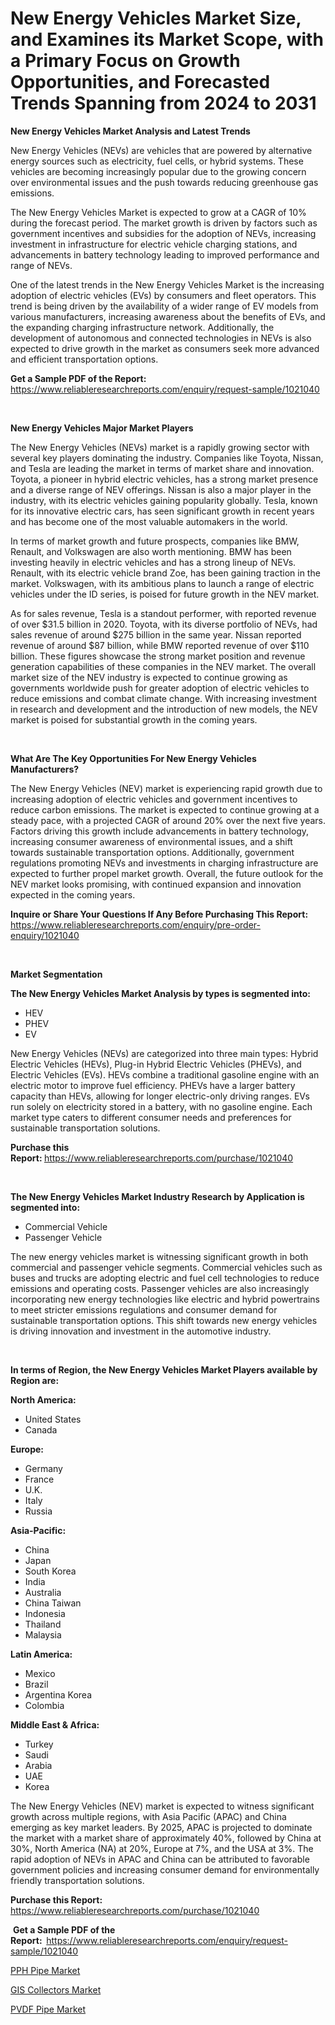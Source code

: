 <p><h1>New Energy Vehicles Market Size, and Examines its Market Scope, with a Primary Focus on Growth Opportunities, and Forecasted Trends Spanning from 2024 to 2031</h1></p><p><strong>New Energy Vehicles Market Analysis and Latest Trends</strong></p>
<p><p>New Energy Vehicles (NEVs) are vehicles that are powered by alternative energy sources such as electricity, fuel cells, or hybrid systems. These vehicles are becoming increasingly popular due to the growing concern over environmental issues and the push towards reducing greenhouse gas emissions.</p><p>The New Energy Vehicles Market is expected to grow at a CAGR of 10% during the forecast period. The market growth is driven by factors such as government incentives and subsidies for the adoption of NEVs, increasing investment in infrastructure for electric vehicle charging stations, and advancements in battery technology leading to improved performance and range of NEVs.</p><p>One of the latest trends in the New Energy Vehicles Market is the increasing adoption of electric vehicles (EVs) by consumers and fleet operators. This trend is being driven by the availability of a wider range of EV models from various manufacturers, increasing awareness about the benefits of EVs, and the expanding charging infrastructure network. Additionally, the development of autonomous and connected technologies in NEVs is also expected to drive growth in the market as consumers seek more advanced and efficient transportation options.</p></p>
<p><strong>Get a Sample PDF of the Report:&nbsp;</strong> <a href="https://www.reliableresearchreports.com/enquiry/request-sample/1021040">https://www.reliableresearchreports.com/enquiry/request-sample/1021040</a></p>
<p>&nbsp;</p>
<p><strong>New Energy Vehicles Major Market Players</strong></p>
<p><p>The New Energy Vehicles (NEVs) market is a rapidly growing sector with several key players dominating the industry. Companies like Toyota, Nissan, and Tesla are leading the market in terms of market share and innovation. Toyota, a pioneer in hybrid electric vehicles, has a strong market presence and a diverse range of NEV offerings. Nissan is also a major player in the industry, with its electric vehicles gaining popularity globally. Tesla, known for its innovative electric cars, has seen significant growth in recent years and has become one of the most valuable automakers in the world.</p><p>In terms of market growth and future prospects, companies like BMW, Renault, and Volkswagen are also worth mentioning. BMW has been investing heavily in electric vehicles and has a strong lineup of NEVs. Renault, with its electric vehicle brand Zoe, has been gaining traction in the market. Volkswagen, with its ambitious plans to launch a range of electric vehicles under the ID series, is poised for future growth in the NEV market.</p><p>As for sales revenue, Tesla is a standout performer, with reported revenue of over $31.5 billion in 2020. Toyota, with its diverse portfolio of NEVs, had sales revenue of around $275 billion in the same year. Nissan reported revenue of around $87 billion, while BMW reported revenue of over $110 billion. These figures showcase the strong market position and revenue generation capabilities of these companies in the NEV market. The overall market size of the NEV industry is expected to continue growing as governments worldwide push for greater adoption of electric vehicles to reduce emissions and combat climate change. With increasing investment in research and development and the introduction of new models, the NEV market is poised for substantial growth in the coming years.</p></p>
<p>&nbsp;</p>
<p><strong>What Are The Key Opportunities For New Energy Vehicles Manufacturers?</strong></p>
<p><p>The New Energy Vehicles (NEV) market is experiencing rapid growth due to increasing adoption of electric vehicles and government incentives to reduce carbon emissions. The market is expected to continue growing at a steady pace, with a projected CAGR of around 20% over the next five years. Factors driving this growth include advancements in battery technology, increasing consumer awareness of environmental issues, and a shift towards sustainable transportation options. Additionally, government regulations promoting NEVs and investments in charging infrastructure are expected to further propel market growth. Overall, the future outlook for the NEV market looks promising, with continued expansion and innovation expected in the coming years.</p></p>
<p><strong>Inquire or Share Your Questions If Any Before Purchasing This Report:</strong> <a href="https://www.reliableresearchreports.com/enquiry/pre-order-enquiry/1021040">https://www.reliableresearchreports.com/enquiry/pre-order-enquiry/1021040</a></p>
<p>&nbsp;</p>
<p><strong>Market Segmentation</strong></p>
<p><strong>The New Energy Vehicles Market Analysis by types is segmented into:</strong></p>
<p><ul><li>HEV</li><li>PHEV</li><li>EV</li></ul></p>
<p><p>New Energy Vehicles (NEVs) are categorized into three main types: Hybrid Electric Vehicles (HEVs), Plug-in Hybrid Electric Vehicles (PHEVs), and Electric Vehicles (EVs). HEVs combine a traditional gasoline engine with an electric motor to improve fuel efficiency. PHEVs have a larger battery capacity than HEVs, allowing for longer electric-only driving ranges. EVs run solely on electricity stored in a battery, with no gasoline engine. Each market type caters to different consumer needs and preferences for sustainable transportation solutions.</p></p>
<p><strong>Purchase this Report:&nbsp;</strong><a href="https://www.reliableresearchreports.com/purchase/1021040">https://www.reliableresearchreports.com/purchase/1021040</a></p>
<p>&nbsp;</p>
<p><strong>The New Energy Vehicles Market Industry Research by Application is segmented into:</strong></p>
<p><ul><li>Commercial Vehicle</li><li>Passenger Vehicle</li></ul></p>
<p><p>The new energy vehicles market is witnessing significant growth in both commercial and passenger vehicle segments. Commercial vehicles such as buses and trucks are adopting electric and fuel cell technologies to reduce emissions and operating costs. Passenger vehicles are also increasingly incorporating new energy technologies like electric and hybrid powertrains to meet stricter emissions regulations and consumer demand for sustainable transportation options. This shift towards new energy vehicles is driving innovation and investment in the automotive industry.</p></p>
<p>&nbsp;</p>
<p><strong>In terms of Region, the New Energy Vehicles Market Players available by Region are:</strong></p>
<p>
    <p> <strong> North America: </strong>
        <ul>
            <li>United States</li>
            <li>Canada</li>
        </ul>
        </p> 
    <p> <strong> Europe: </strong>
        <ul>
            <li>Germany</li>
            <li>France</li>
            <li>U.K.</li>
            <li>Italy</li>
            <li>Russia</li>
        </ul>
        </p> 
    <p> <strong> Asia-Pacific: </strong>
        <ul>
            <li>China</li>
            <li>Japan</li>
            <li>South Korea</li>
            <li>India</li>
            <li>Australia</li>
            <li>China Taiwan</li>
            <li>Indonesia</li>
            <li>Thailand</li>
            <li>Malaysia</li>
        </ul>
        </p> 
    <p> <strong> Latin America: </strong>
        <ul>
            <li>Mexico</li>
            <li>Brazil</li>
            <li>Argentina Korea</li>
            <li>Colombia</li>
        </ul>
        </p> 
    <p> <strong> Middle East & Africa: </strong>
        <ul>
            <li>Turkey</li>
            <li>Saudi</li>
            <li>Arabia</li>
            <li>UAE</li>
            <li>Korea</li>
        </ul>
    </p>
    </p>
<p><p>The New Energy Vehicles (NEV) market is expected to witness significant growth across multiple regions, with Asia Pacific (APAC) and China emerging as key market leaders. By 2025, APAC is projected to dominate the market with a market share of approximately 40%, followed by China at 30%, North America (NA) at 20%, Europe at 7%, and the USA at 3%. The rapid adoption of NEVs in APAC and China can be attributed to favorable government policies and increasing consumer demand for environmentally friendly transportation solutions.</p></p>
<p><strong>Purchase this Report: </strong><a href="https://www.reliableresearchreports.com/purchase/1021040">https://www.reliableresearchreports.com/purchase/1021040</a></p>
<p>&nbsp;<strong>Get a Sample PDF of the Report:&nbsp;&nbsp;</strong><a href="https://www.reliableresearchreports.com/enquiry/request-sample/1021040">https://www.reliableresearchreports.com/enquiry/request-sample/1021040</a></p>
<p><strong></strong></p>
<p><p><a href="https://view.publitas.com/reportprime-1/pph-pipe-market-analysis-examines-its-scope-on-growth-opportunities-and-forecasted-trends-spanning-from-2023-to-2030/">PPH Pipe Market</a></p><p><a href="https://view.publitas.com/reportprime-1/gis-collectors-market-a-comprehensive-report-of-its-market-share-growth-trends-2023-2030/">GIS Collectors Market</a></p><p><a href="https://view.publitas.com/reportprime-1/pvdf-pipe-market-a-comprehensive-report-of-its-market-share-growth-trends-2023-2030/">PVDF Pipe Market</a></p></p>
